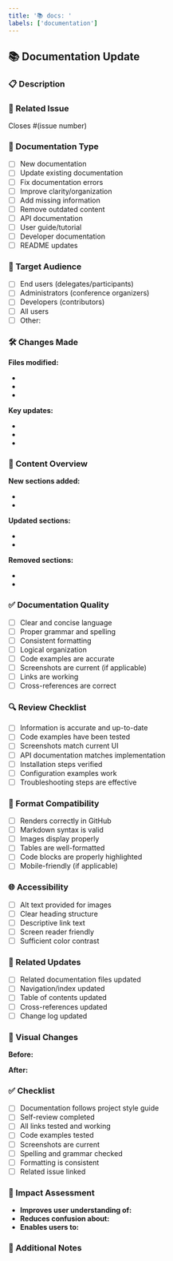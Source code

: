 ```yaml
---
title: '📚 docs: '
labels: ['documentation']
---
```


## 📚 Documentation Update

### 📋 Description

<!-- Describe the documentation changes being made -->

### 🔗 Related Issue

<!-- Link to the issue this documentation update addresses -->

Closes #(issue number)

### 📖 Documentation Type

<!-- Check the type of documentation update -->

- [ ] New documentation
- [ ] Update existing documentation
- [ ] Fix documentation errors
- [ ] Improve clarity/organization
- [ ] Add missing information
- [ ] Remove outdated content
- [ ] API documentation
- [ ] User guide/tutorial
- [ ] Developer documentation
- [ ] README updates

### 🎯 Target Audience

<!-- Who is this documentation for? -->

- [ ] End users (delegates/participants)
- [ ] Administrators (conference organizers)
- [ ] Developers (contributors)
- [ ] All users
- [ ] Other:

### 🛠️ Changes Made

<!-- Detail the specific documentation changes -->

**Files modified:**

-
-
-

**Key updates:**

-
-
-

### 📝 Content Overview

<!-- Summarize the content being added/changed -->

**New sections added:**

-
-

**Updated sections:**

-
-

**Removed sections:**

-
-

### ✅ Documentation Quality

<!-- Ensure documentation quality standards -->

- [ ] Clear and concise language
- [ ] Proper grammar and spelling
- [ ] Consistent formatting
- [ ] Logical organization
- [ ] Code examples are accurate
- [ ] Screenshots are current (if applicable)
- [ ] Links are working
- [ ] Cross-references are correct

### 🔍 Review Checklist

<!-- Technical accuracy verification -->

- [ ] Information is accurate and up-to-date
- [ ] Code examples have been tested
- [ ] Screenshots match current UI
- [ ] API documentation matches implementation
- [ ] Installation steps verified
- [ ] Configuration examples work
- [ ] Troubleshooting steps are effective

### 📱 Format Compatibility

<!-- Ensure documentation works across platforms -->

- [ ] Renders correctly in GitHub
- [ ] Markdown syntax is valid
- [ ] Images display properly
- [ ] Tables are well-formatted
- [ ] Code blocks are properly highlighted
- [ ] Mobile-friendly (if applicable)

### 🌐 Accessibility

<!-- Documentation accessibility considerations -->

- [ ] Alt text provided for images
- [ ] Clear heading structure
- [ ] Descriptive link text
- [ ] Screen reader friendly
- [ ] Sufficient color contrast

### 🔗 Related Updates

<!-- Other areas that might need updates -->

- [ ] Related documentation files updated
- [ ] Navigation/index updated
- [ ] Table of contents updated
- [ ] Cross-references updated
- [ ] Change log updated

### 📸 Visual Changes

<!-- If applicable, show before/after for visual documentation -->

**Before:**

<!-- Current documentation screenshot -->

**After:**

<!-- Updated documentation screenshot -->

### ✅ Checklist

- [ ] Documentation follows project style guide
- [ ] Self-review completed
- [ ] All links tested and working
- [ ] Code examples tested
- [ ] Screenshots are current
- [ ] Spelling and grammar checked
- [ ] Formatting is consistent
- [ ] Related issue linked

### 🎯 Impact Assessment

<!-- How this documentation helps users -->

- **Improves user understanding of:**
- **Reduces confusion about:**
- **Enables users to:**

### 📝 Additional Notes

<!-- Any additional context for reviewers -->
